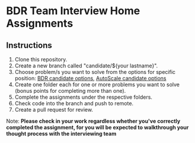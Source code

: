 # BDR Team Interview Home Assignments

## Instructions

1. Clone this repository.
2. Create a new branch called "candidate/${your lastname}".
3. Choose problem/s you want to solve from the options for specific position: [BDR candidate options](BDRProblems.md), [AutoScale candidate options](AutoScaleProblems.md)
5. Create one folder each for one or more problems you want to solve (bonus points for completing more than one).
6. Complete the assignments under the respective folders.
7. Check code into the branch and push to remote.
8. Create a pull request for review.
   
Note: **Please check in your work regardless whether you've correctly completed the assignment, for you will be expected to walkthrough your thought process with the interviewing team**
